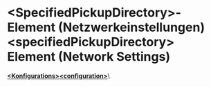 # <a name="specifiedpickupdirectory-element-network-settings"></a><span data-ttu-id="2539c-101">\<SpecifiedPickupDirectory>-Element (Netzwerkeinstellungen)</span><span class="sxs-lookup"><span data-stu-id="2539c-101">\<specifiedPickupDirectory> Element (Network Settings)</span></span>
  
<span data-ttu-id="2539c-102">[**\<Konfigurations>**](../configuration-element.md)</span><span class="sxs-lookup"><span data-stu-id="2539c-102">[**\<configuration>**](../configuration-element.md)</span></span>\
